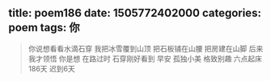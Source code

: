 title: poem186
date: 1505772402000
categories: poem
tags: 你
---
> 你说想看看水滴石穿
我把冰雪覆到山顶
把石板铺在山腰
把房建在山脚
后来我才领悟
你是想
在路过时
石穿刚好看到
早安
孤独小美
格致别趣
六点起床186天 迟到6天